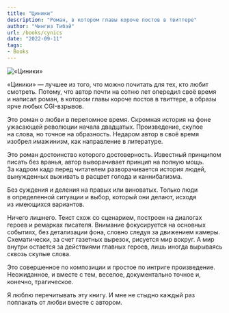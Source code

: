 ```yaml
---
title: "Циники"
description: "Роман, в котором главы короче постов в твиттере"
author: "Чингиз Тибэй"
url: /books/cynics
date: "2022-09-11"
tags: 
- Books
---
```


![«Циники»](/images/cynics/cynics.png)

<div class="wide">

&laquo;Циники&raquo;&nbsp;&mdash; лучшее из&nbsp;того, что можно почитать для тех, кто любит смотреть. Потому, что автор почти на&nbsp;сотню лет опередил своё время и&nbsp;написал роман, в&nbsp;котором главы короче постов в&nbsp;твиттере, а&nbsp;образы ярче любых CGI-взрывов.

Это роман о&nbsp;любви в&nbsp;переломное время. Скромная история на&nbsp;фоне ужасающей революции начала двадцатых. Произведение, скупое на&nbsp;слова, но&nbsp;точное на&nbsp;образность. Недаром автор в&nbsp;своё время изобрел имажинизм, как направление в&nbsp;литературе.

Это роман достоинство которого достоверность. Известный принципом писать без вранья, автор выворачивает принцип на&nbsp;полную мощь. За&nbsp;кадром кадр перед читателем разворачивается история людей, вынужденных выживать в&nbsp;расцвет голода и&nbsp;каннибализма.

Без суждения и&nbsp;деления на&nbsp;правых или виноватых. Только люди в&nbsp;определенной ситуации и&nbsp;выбор, который они делают, исходя из&nbsp;имеющихся вариантов.

Ничего лишнего. Текст схож со&nbsp;сценарием, построен на&nbsp;диалогах героев и&nbsp;ремарках писателя. Внимание фокусируется на&nbsp;основных событиях, без детализации фона, словно следуя за&nbsp;движением камеры. Схематически, за&nbsp;счет газетных вырезок, рисуется мир вокруг. А&nbsp;мир внутри остается за&nbsp;действиями главных героев, лишь иногда вырываясь сквозь скупые слова.

Это совершенное по&nbsp;композиции и&nbsp;простое по&nbsp;интриге произведение. Неожиданное, и&nbsp;вместе с&nbsp;тем, веселое, документально точное&nbsp;и, конечно, трагическое.

Я&nbsp;люблю перечитывать эту книгу. И&nbsp;мне не&nbsp;стыдно каждый раз поплакать от&nbsp;любви вместе с&nbsp;автором.

</div>